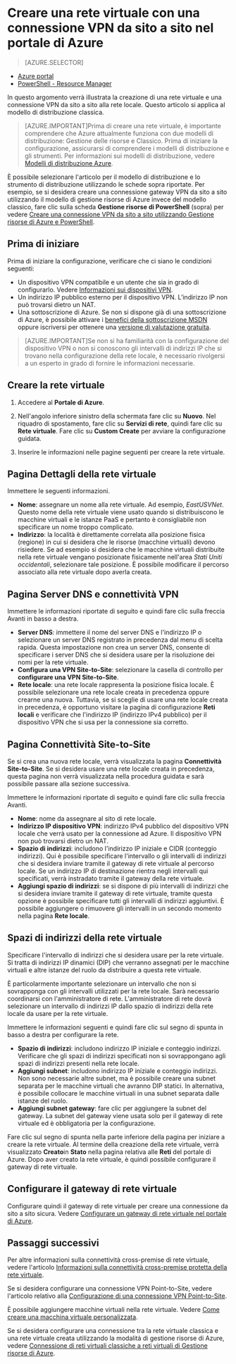 <properties
   pageTitle="Creare una rete virtuale con una connessione VPN da sito a sito nel portale di Azure | Microsoft Azure"
   description="Creare una rete virtuale con una connessione VPN Site-to-Site per configurazioni cross-premise e ibride tramite il modello di distribuzione classico."
   services="vpn-gateway"
   documentationCenter=""
   authors="cherylmc"
   manager="carolz"
   editor=""
   tags="azure-service-management"/>

<tags
   ms.service="vpn-gateway"
   ms.devlang="na"
   ms.topic="hero-article"
   ms.tgt_pltfrm="na"
   ms.workload="infrastructure-services"
   ms.date="09/10/2015"
   ms.author="cherylmc"/>

# Creare una rete virtuale con una connessione VPN da sito a sito nel portale di Azure

> [AZURE.SELECTOR]
- [Azure portal](vpn-gateway-site-to-site-create.md)
- [PowerShell - Resource Manager](vpn-gateway-create-site-to-site-rm-powershell.md)

In questo argomento verrà illustrata la creazione di una rete virtuale e una connessione VPN da sito a sito alla rete locale. Questo articolo si applica al modello di distribuzione classica.

>[AZURE.IMPORTANT]Prima di creare una rete virtuale, è importante comprendere che Azure attualmente funziona con due modelli di distribuzione: Gestione delle risorse e Classico. Prima di iniziare la configurazione, assicurarsi di comprendere i modelli di distribuzione e gli strumenti. Per informazioni sui modelli di distribuzione, vedere [Modelli di distribuzione Azure](../azure-classic-rm.md).

È possibile selezionare l'articolo per il modello di distribuzione e lo strumento di distribuzione utilizzando le schede sopra riportate. Per esempio, se si desidera creare una connessione gateway VPN da sito a sito utilizzando il modello di gestione risorse di Azure invece del modello classico, fare clic sulla scheda **Gestione risorse di PowerShell** (sopra) per vedere [Creare una connessione VPN da sito a sito utilizzando Gestione risorse di Azure e PowerShell](vpn-gateway-create-site-to-site-rm-powershell.md).

 
## Prima di iniziare

Prima di iniziare la configurazione, verificare che ci siano le condizioni seguenti:

- Un dispositivo VPN compatibile e un utente che sia in grado di configurarlo. Vedere [Informazioni sui dispositivi VPN](vpn-gateway-about-vpn-devices.md).
- Un indirizzo IP pubblico esterno per il dispositivo VPN. L’indirizzo IP non può trovarsi dietro un NAT.
- Una sottoscrizione di Azure. Se non si dispone già di una sottoscrizione di Azure, è possibile attivare i [benefici della sottoscrizione MSDN](http://azure.microsoft.com/pricing/member-offers/msdn-benefits-details/) oppure iscriversi per ottenere una [versione di valutazione gratuita](http://azure.microsoft.com/pricing/free-trial/).

>[AZURE.IMPORTANT]Se non si ha familiarità con la configurazione del dispositivo VPN o non si conoscono gli intervalli di indirizzi IP che si trovano nella configurazione della rete locale, è necessario rivolgersi a un esperto in grado di fornire le informazioni necessarie.

## Creare la rete virtuale

1. Accedere al **Portale di Azure**.

2. Nell'angolo inferiore sinistro della schermata fare clic su **Nuovo**. Nel riquadro di spostamento, fare clic su **Servizi di rete**, quindi fare clic su **Rete virtuale**. Fare clic su **Custom Create** per avviare la configurazione guidata.

3. Inserire le informazioni nelle pagine seguenti per creare la rete virtuale.

## Pagina Dettagli della rete virtuale

Immettere le seguenti informazioni.

- **Nome**: assegnare un nome alla rete virtuale. Ad esempio, *EastUSVNet*. Questo nome della rete virtuale viene usato quando si distribuiscono le macchine virtuali e le istanze PaaS e pertanto è consigliabile non specificare un nome troppo complicato.
- **Indirizzo**: la località è direttamente correlata alla posizione fisica (regione) in cui si desidera che le risorse (macchine virtuali) devono risiedere. Se ad esempio si desidera che le macchine virtuali distribuite nella rete virtuale vengano posizionate fisicamente nell'area *Stati Uniti occidentali*, selezionare tale posizione. È possibile modificare il percorso associato alla rete virtuale dopo averla creata.

## Pagina Server DNS e connettività VPN
Immettere le informazioni riportate di seguito e quindi fare clic sulla freccia Avanti in basso a destra.

- **Server DNS**: immettere il nome del server DNS e l'indirizzo IP o selezionare un server DNS registrato in precedenza dal menu di scelta rapida. Questa impostazione non crea un server DNS, consente di specificare i server DNS che si desidera usare per la risoluzione dei nomi per la rete virtuale.
- **Configura una VPN Site-to-Site**: selezionare la casella di controllo per **configurare una VPN Site-to-Site**.
- **Rete locale**: una rete locale rappresenta la posizione fisica locale. È possibile selezionare una rete locale creata in precedenza oppure crearne una nuova. Tuttavia, se si sceglie di usare una rete locale creata in precedenza, è opportuno visitare la pagina di configurazione **Reti locali** e verificare che l'indirizzo IP (indirizzo IPv4 pubblico) per il dispositivo VPN che si usa per la connessione sia corretto.

## Pagina Connettività Site-to-Site
Se si crea una nuova rete locale, verrà visualizzata la pagina **Connettività Site-to-Site**. Se si desidera usare una rete locale creata in precedenza, questa pagina non verrà visualizzata nella procedura guidata e sarà possibile passare alla sezione successiva.

Immettere le informazioni riportate di seguito e quindi fare clic sulla freccia Avanti.

- 	**Nome**: nome da assegnare al sito di rete locale.
- 	**Indirizzo IP dispositivo VPN**: indirizzo IPv4 pubblico del dispositivo VPN locale che verrà usato per la connessione ad Azure. Il dispositivo VPN non può trovarsi dietro un NAT.
- 	**Spazio di indirizzi**: includono l'indirizzo IP iniziale e CIDR (conteggio indirizzi). Qui è possibile specificare l'intervallo o gli intervalli di indirizzi che si desidera inviare tramite il gateway di rete virtuale al percorso locale. Se un indirizzo IP di destinazione rientra negli intervalli qui specificati, verrà instradato tramite il gateway della rete virtuale.
- 	**Aggiungi spazio di indirizzi**: se si dispone di più intervalli di indirizzi che si desidera inviare tramite il gateway di rete virtuale, tramite questa opzione è possibile specificare tutti gli intervalli di indirizzi aggiuntivi. È possibile aggiungere o rimuovere gli intervalli in un secondo momento nella pagina **Rete locale**.

## Spazi di indirizzi della rete virtuale
Specificare l'intervallo di indirizzi che si desidera usare per la rete virtuale. Si tratta di indirizzi IP dinamici (DIP) che verranno assegnati per le macchine virtuali e altre istanze del ruolo da distribuire a questa rete virtuale.

È particolarmente importante selezionare un intervallo che non si sovrapponga con gli intervalli utilizzati per la rete locale. Sarà necessario coordinarsi con l'amministratore di rete. L'amministratore di rete dovrà selezionare un intervallo di indirizzi IP dallo spazio di indirizzi della rete locale da usare per la rete virtuale.

Immettere le informazioni seguenti e quindi fare clic sul segno di spunta in basso a destra per configurare la rete.

- **Spazio di indirizzi**: includono indirizzo IP iniziale e conteggio indirizzi. Verificare che gli spazi di indirizzi specificati non si sovrappongano agli spazi di indirizzi presenti nella rete locale.
- **Aggiungi subnet**: includono indirizzo IP iniziale e conteggio indirizzi. Non sono necessarie altre subnet, ma è possibile creare una subnet separata per le macchine virtuali che avranno DIP statici. In alternativa, è possibile collocare le macchine virtuali in una subnet separata dalle istanze del ruolo.
- **Aggiungi subnet gateway**: fare clic per aggiungere la subnet del gateway. La subnet del gateway viene usata solo per il gateway di rete virtuale ed è obbligatoria per la configurazione.

Fare clic sul segno di spunta nella parte inferiore della pagina per iniziare a creare la rete virtuale. Al termine della creazione della rete virtuale, verrà visualizzato **Creato**in **Stato** nella pagina relativa alle **Reti** del portale di Azure. Dopo aver creato la rete virtuale, è quindi possibile configurare il gateway di rete virtuale.

## Configurare il gateway di rete virtuale

Configurare quindi il gateway di rete virtuale per creare una connessione da sito a sito sicura. Vedere [Configurare un gateway di rete virtuale nel portale di Azure](vpn-gateway-configure-vpn-gateway-mp.md).

## Passaggi successivi

Per altre informazioni sulla connettività cross-premise di rete virtuale, vedere l'articolo [Informazioni sulla connettività cross-premise protetta della rete virtuale](vpn-gateway-cross-premises-options.md).

Se si desidera configurare una connessione VPN Point-to-Site, vedere l'articolo relativo alla [Configurazione di una connessione VPN Point-to-Site](vpn-gateway-point-to-site-create.md).

È possibile aggiungere macchine virtuali nella rete virtuale. Vedere [Come creare una macchina virtuale personalizzata](../virtual-machines/virtual-machines-create-custom.md).

Se si desidera configurare una connessione tra la rete virtuale classica e una rete virtuale creata utilizzando la modalità di gestione risorse di Azure, vedere [Connessione di reti virtuali classiche a reti virtuali di Gestione risorse di Azure](../virtual-network/virtual-networks-arm-asm-s2s-howto.md).

<!---HONumber=Sept15_HO3-->